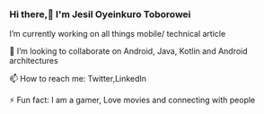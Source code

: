 ### Hi there,👋 I'm Jesil Oyeinkuro Toborowei 
  
I’m currently working on all things mobile/ technical article

👯 I’m looking to collaborate on Android, Java, Kotlin and Android architectures

📫 How to reach me: Twitter,LinkedIn

⚡ Fun fact: I am a gamer, Love movies and connecting with people

<!--
**Jesil-OT/Jesil-OT** is a ✨ _special_ ✨ repository because its `README.md` (this file) appears on your GitHub profile.

Here are some ideas to get you started:

- 🔭 I’m currently working on ...
- 🌱 I’m currently learning ...
- 👯 I’m looking to collaborate on ...
- 🤔 I’m looking for help with ...
- 💬 Ask me about ...
- 📫 How to reach me: ...
- 😄 Pronouns: ...
- ⚡ Fun fact: ...
-->
